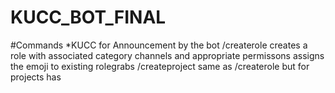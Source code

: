 # KUCC_BOT_FINAL
#Commands
*KUCC <Announcement> for Announcement by the bot
/createrole <role> <roleemoji> creates a role with associated category channels and appropriate permissons assigns the emoji to existing rolegrabs
/createproject <project> <projectemoji>  same as /createrole but for projects has 